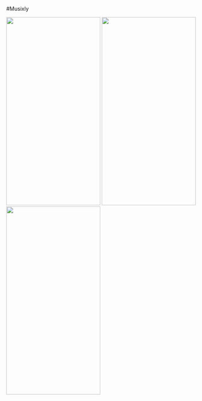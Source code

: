 #Musixly




<img src="https://user-images.githubusercontent.com/63713194/169290723-546c8f3a-c0d4-4419-8608-877d1b86abaf.jpg" width=250 height=500>  <img src="https://user-images.githubusercontent.com/63713194/169290752-ed0a336e-357e-4ff5-9b3e-6f86c674ba82.jpg" width=250 height=500>  <img src="https://user-images.githubusercontent.com/63713194/169290770-133cfa03-df31-489a-95a7-3c90f6980a05.jpg" width=250 height=500>

